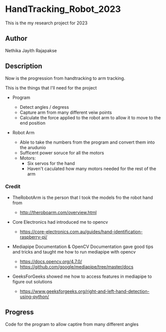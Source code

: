 # HandTracking_Robot_2023
This is the my research project for 2023

## Author
Nethika Jayith Rajapakse

## Description
Now is the progression from handtracking to arm tracking.

This is the things that I'll need for the project

- Program
    - Detect angles / degress
    - Capture arm from many different veiw points
    - Calculate the force applied to the robot arm to allow it to move to the end position 

- Robot Arm
    - Able to take the numbers from the program and convert them into the arudunio
    - Sufficent power soruce for all the motors
    - Motors:
        - Six servos for the hand
        - Haven't caculated how many motors needed for the rest of the arm

### Credit
- TheRobotArm is the person that I took the models fro the robot hand from
    - http://theroboarm.com/overview.html

- Core Electronics had introduced me to opencv
    - https://core-electronics.com.au/guides/hand-identification-raspberry-pi/ 

- Mediapipe Documentation & OpenCV Documentation gave good tips and tricks and taught me how to run mediapipe with opencv
    - https://docs.opencv.org/4.7.0/
    - https://github.com/google/mediapipe/tree/master/docs 

- GeeksForGeeks showed me how to access features in mediapipe to figure out solutions
    - https://www.geeksforgeeks.org/right-and-left-hand-detection-using-python/

## Progress
Code for the program to allow captire from many different angles

